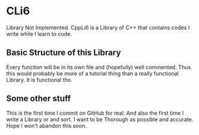 # CLi6

Library Not Implemented.
CppLi6 is a Library of C++ that contains codes I write while I learn to code.

## Basic Structure of this Library

Every function will be in its own file and (hopefully) well commented. Thus this would probably be more of a tutorial thing than a really functional Library. It is functional tho.
<!--I'm still a noob, so I'm afraid of large files. Every file better be less than a hundred lines-->

## Some other stuff
This is the first time I commit on GitHub for real. And also the first time I write a Library or and sort. I want to be Thorough as possible and accurate. Hope I won't abandon this soon.
<!--Repo Created in 12022-05-29-->
